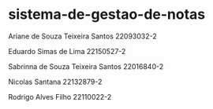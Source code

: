 # sistema-de-gestao-de-notas

Ariane de Souza Teixeira Santos 22093032-2

Eduardo Simas de Lima 22150527-2

Sabrinna de Souza Teixeira Santos  22016840-2

Nicolas Santana 22132879-2

Rodrigo Alves Filho 22110022-2